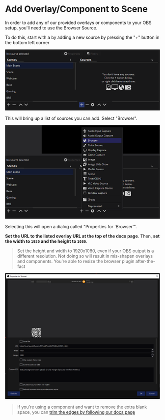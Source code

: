 # Add Overlay/Component to Scene

In order to add any of our provided overlays or components to your OBS setup, you'll need to use the Browser Source.

To do this, start with a by adding a new source by pressing the "+" button in the bottom left corner

![List of scenes and sources](./sources.png)

This will bring up a list of sources you can add. Select "Browser".

![List of source options](./sources_select.png)

Selecting this will open a dialog called "Properties for 'Browser'". 

**Set the URL to the listed overlay URL at the top of the docs page**. Then, **set the width to `1920` and the height to `1080`**.

> Set the height and width to 1920x1080, even if your OBS output is a different resolution. Not doing so will result in mis-shapen overlays and components. You're able to resize the browser plugin after-the-fact

![Properly set browser settings](./browser_properties.png)

> If you're using a component and want to remove the extra blank space, you can [trim the edges by following our docs page](/overlays/separate-merged-components)

